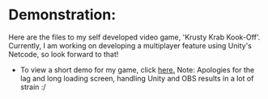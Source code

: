 # Demonstration:
Here are the files to my self developed video game, 'Krusty Krab Kook-Off'. Currently, I am working on developing a multiplayer feature using Unity's Netcode, so look forward to that!

* To view a short demo for my game, click [here.](https://drive.google.com/file/d/1Mdx0EVFIbkyvTgQQ5r9Y_g5rn1Z__ZAy/view?usp=sharing)
Note: Apologies for the lag and long loading screen, handling Unity and OBS results in a lot of strain :/

